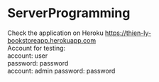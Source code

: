 # ServerProgramming
Check the application on Heroku https://thien-ly-bookstoreapp.herokuapp.com
<br>
Account for testing:
<br>
account: user
<br>
password: password
<br>
account: admin 
password: password

